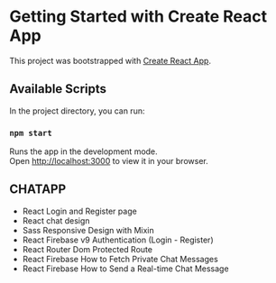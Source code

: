 # Getting Started with Create React App

This project was bootstrapped with [Create React App](https://github.com/facebook/create-react-app).

## Available Scripts

In the project directory, you can run:

### `npm start`

Runs the app in the development mode.\
Open [http://localhost:3000](http://localhost:3000) to view it in your browser.

## CHATAPP

* React Login and Register page
* React chat design 
* Sass Responsive Design with Mixin
* React Firebase v9 Authentication (Login - Register)
* React Router Dom Protected Route 
* React Firebase How to Fetch Private Chat Messages
* React Firebase How to Send a Real-time Chat Message

